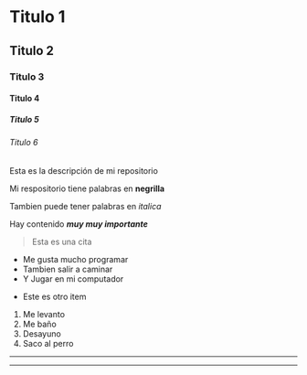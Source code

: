 # Titulo 1
## Titulo 2
### Titulo 3
#### Titulo 4
##### Titulo 5
###### Titulo 6

Esta es la descripción de mi repositorio

Mi respositorio tiene palabras en **negrilla**

Tambien puede tener palabras en *italica*

Hay contenido ***muy muy importante***

> Esta es una cita

- Me gusta mucho programar
- Tambien salir a caminar
- Y Jugar en mi computador
+ Este es otro item

1. Me levanto
2. Me baño
3. Desayuno
4. Saco al perro

***

---
